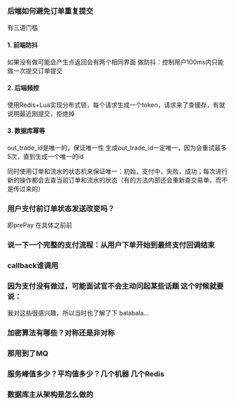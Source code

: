### 后端如何避免订单重复提交
有三道门槛
#### 1. 前端防抖
如果没有做可能会产生点返回会有两个相同界面
做防抖：控制用户100ms内只能做一次提交订单提交
#### 2. 后端频控
使用Redis+Lua实现分布式锁，每个请求生成一个token，请求来了查缓存，有就说明最近刚提交，拒绝掉
#### 3. 数据库幂等
out_trade_id是唯一的，保证唯一性
生成out_trade_id一定唯一，因为会重试最多5次，直到生成一个唯一的id

同时使用订单和流水的状态机来保证唯一：初始，支付中，失败，成功；每次进行新的操作都会去查当前订单和流水的状态（有的方法内部还会重新查交易单，而不是传过来的）

### 用户支付前订单状态发送改变吗？
即prePay 在具体之前前

### 说一下一个完整的支付流程：从用户下单开始到最终支付回调结束

### callback谁调用

### 因为支付没有做过，可能面试官不会主动问起某些话题 这个时候就要说：
我对这些很感兴趣，所以当时也了解了下 balabala...

### 加密算法有哪些？对称还是非对称

### 那用到了MQ

### 服务峰值多少？平均值多少？几个机器 几个Redis


### 数据库主从架构是怎么做的



